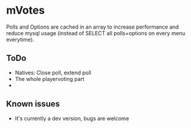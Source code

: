 # mVotes
Polls and Options are cached in an array to increase performance and reduce mysql usage (instead of SELECT all polls+options on every menu everytime).

## ToDo
 - Natives: Close poll, extend poll
 - The whole playervoting part
 - 

## Known issues
 - It's currently a dev version, bugs are welcome
